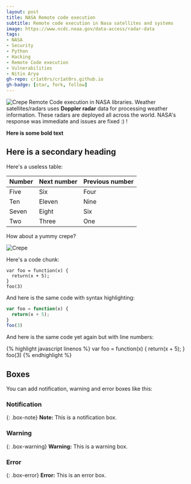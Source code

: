 ```yaml
---
layout: post
title: NASA Remote code execution
subtitle: Remote code execution in Nasa satellites and systems
image: https://www.ncdc.noaa.gov/data-access/radar-data
tags:
- NASA
- Security
- Python
- Hacking
- Remote Code execution
- Vulnerabilities
- Nitin Arya
gh-repo: cr1at0rs/cr1at0rs.github.io
gh-badge: [star, fork, follow]
---
```

![Crepe](https://upload.wikimedia.org/wikipedia/commons/thumb/e/e5/NASA_logo.svg/200px-NASA_logo.svg.png)
Remote Code execution in NASA libraries. Weather satellites/radars uses **Doppler radar**  data for processing weather information. These radars are deployed all across the world. NASA's response was immediate and issues are fixed :) !


**Here is some bold text**

## Here is a secondary heading

Here's a useless table:

| Number | Next number | Previous number |
| :------ |:--- | :--- |
| Five | Six | Four |
| Ten | Eleven | Nine |
| Seven | Eight | Six |
| Two | Three | One |


How about a yummy crepe?

![Crepe](http://s3-media3.fl.yelpcdn.com/bphoto/cQ1Yoa75m2yUFFbY2xwuqw/348s.jpg)

Here's a code chunk:

~~~
var foo = function(x) {
  return(x + 5);
}
foo(3)
~~~

And here is the same code with syntax highlighting:

```javascript
var foo = function(x) {
  return(x + 5);
}
foo(3)
```

And here is the same code yet again but with line numbers:

{% highlight javascript linenos %}
var foo = function(x) {
  return(x + 5);
}
foo(3)
{% endhighlight %}

## Boxes
You can add notification, warning and error boxes like this:

### Notification

{: .box-note}
**Note:** This is a notification box.

### Warning

{: .box-warning}
**Warning:** This is a warning box.

### Error

{: .box-error}
**Error:** This is an error box.
